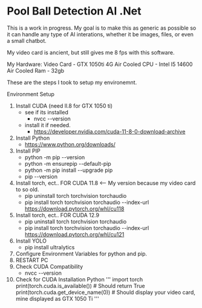 # Pool Ball Detection AI .Net

This is a work in progress. My goal is to make this as generic as possible so it can handle any type of AI interations, whether it be images, files, or even a small chatbot.

My video card is ancient, but still gives me 8 fps with this software.

My Hardware:
	Video Card - GTX 1050ti 4G Air Cooled
	CPU - Intel I5 14600 Air Cooled
	Ram - 32gb
	
These are the steps I took to setup my environemnt.  

Environment Setup
1. Install CUDA (need ll.8 for GTX 1050 ti)
	- see if its installed
		- nvcc --version
	- install it if needed.
		- https://developer.nvidia.com/cuda-11-8-0-download-archive
2. Install Python
	- https://www.python.org/downloads/
3. Install PIP
	- python -m pip --version
	- python -m ensurepip --default-pip
	- python -m pip install --upgrade pip
	- pip --version
4. Install torch, ect.. FOR CUDA 11.8 <-- My version because my video card to so old.
	- pip uninstall torch torchvision torchaudio
	- pip install torch torchvision torchaudio --index-url https://download.pytorch.org/whl/cu118
5. Install torch, ect.. FOR CUDA 12.9
	- pip uninstall torch torchvision torchaudio
	- pip install torch torchvision torchaudio --index-url  https://download.pytorch.org/whl/cu121
6. Install YOLO
	- pip install ultralytics
7. Configure Environment Variables for python and pip.
8. RESTART PC
9. Check CUDA Compatibility
	- nvcc --version	
10. Check for CUDA Installation Python
'''
	import torch
	print(torch.cuda.is_available())  # Should return True
	print(torch.cuda.get_device_name(0))  # Should display your video card, mine displayed as GTX 1050 Ti
'''
